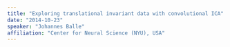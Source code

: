```yaml
---
title: "Exploring translational invariant data with convolutional ICA"
date: "2014-10-23"
speaker: "Johannes Balle"
affiliation: "Center for Neural Science (NYU), USA"
---
```

